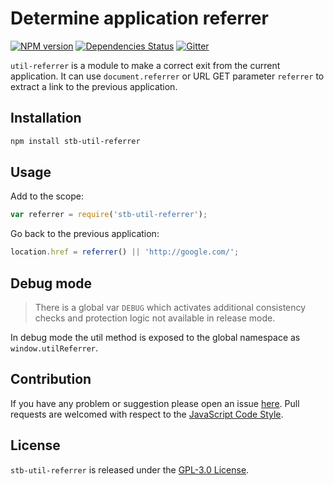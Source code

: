 Determine application referrer
==============================

[![NPM version](https://img.shields.io/npm/v/stb-util-referrer.svg?style=flat-square)](https://www.npmjs.com/package/stb-util-referrer)
[![Dependencies Status](https://img.shields.io/david/stbsdk/util-referrer.svg?style=flat-square)](https://david-dm.org/stbsdk/util-referrer)
[![Gitter](https://img.shields.io/badge/gitter-join%20chat-blue.svg?style=flat-square)](https://gitter.im/DarkPark/stb)


`util-referrer` is a module to make a correct exit from the current application.
It can use `document.referrer` or URL GET parameter `referrer` to extract a link to the previous application.


## Installation

```bash
npm install stb-util-referrer
```


## Usage

Add to the scope:

```js
var referrer = require('stb-util-referrer');
```

Go back to the previous application:

```js
location.href = referrer() || 'http://google.com/';
```


## Debug mode

> There is a global var `DEBUG` which activates additional consistency checks and protection logic not available in release mode.

In debug mode the util method is exposed to the global namespace as `window.utilReferrer`.


## Contribution

If you have any problem or suggestion please open an issue [here](https://github.com/stbsdk/util-referrer/issues).
Pull requests are welcomed with respect to the [JavaScript Code Style](https://github.com/DarkPark/jscs).


## License

`stb-util-referrer` is released under the [GPL-3.0 License](http://opensource.org/licenses/GPL-3.0).
